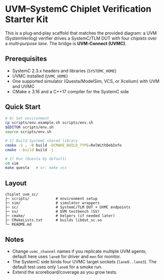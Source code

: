 # UVM–SystemC Chiplet Verification Starter Kit

This is a plug‑and‑play scaffold that matches the provided diagram: a UVM (SystemVerilog) verifier drives a SystemC/TLM DUT with four *chiplets* over a *multi‑purpose lane*. The bridge is **UVM‑Connect (UVMC)**.

## Prerequisites
- SystemC 2.3.x headers and libraries (`SYSTEMC_HOME`)
- UVMC installed (`UVMC_HOME`)
- One supported simulator (Questa/ModelSim, VCS, or Xcelium) with UVM and UVMC
- CMake ≥ 3.16 and a C++17 compiler for the SystemC side

## Quick Start
```bash
# 0) Set environment
cp scripts/env.example.sh scripts/env.sh
$EDITOR scripts/env.sh
source scripts/env.sh

# 1) Build SystemC shared library
cmake -S . -B build -DCMAKE_BUILD_TYPE=RelWithDebInfo
cmake --build build -j

# 2) Run (Questa by default)
cd sim
make questa   # or: make vcs
```

## Layout
```
chiplet_uvm_sc/
├─ scripts/            # environment setup
├─ sim/                # simulator wrappers
├─ sc/                 # SystemC/TLM DUT + UVMC endpoints
├─ sv/                 # UVM testbench (SV)
├─ cmake/              # helpers (if needed later)
├─ CMakeLists.txt      # builds libdut_sc.so
└─ README.md
```

## Notes
- Change `uvmc_channel` names if you replicate multiple UVM agents; default here uses `lane0` for driver and `mon` for monitor.
- The SystemC side binds four UVMC target sockets (`lane0..lane3`). The default test uses only `lane0` for a smoke run.
- Extend the scoreboard/coverage as you grow tests.
